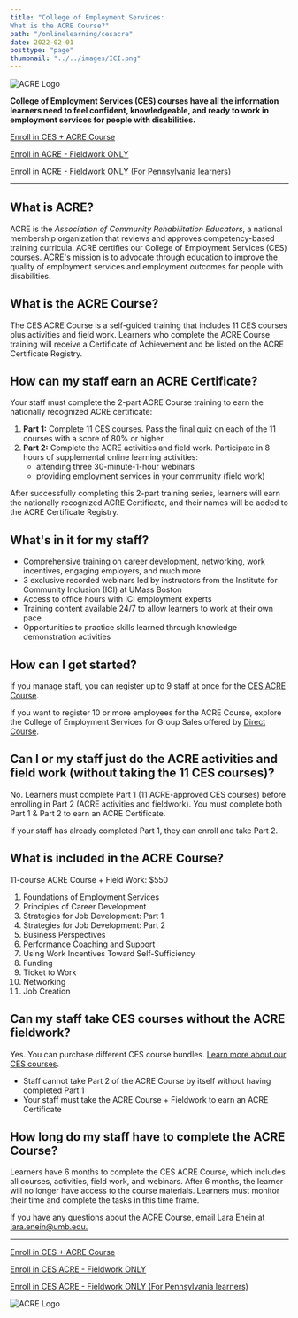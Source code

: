 ```yaml
---
title: "College of Employment Services:
What is the ACRE Course?"
path: "/onlinelearning/cesacre"
date: 2022-02-01
posttype: "page"
thumbnail: "../../images/ICI.png"
---
```

<div class="row ">
  <div class="col-sm-4 text-center"><p>
    <img src="ici_acre.jpg" alt="ACRE Logo"></a></p>
</div>
  <div class="col-sm-8  align-self-center"><p class="lead blue"><strong>College of Employment Services (CES) courses have all the information learners need to feel confident, knowledgeable, and ready to work in employment services for people with disabilities.</strong> </p>
  <p><a class="btn btn-primary" href="https://elearning.communityinclusion.org/browse/ces/programs/ces-acre-bundle">Enroll in CES + ACRE Course</a> </p>
  <p><a class="btn btn-primary" href="https://elearning.communityinclusion.org/browse/ces/courses/ces-acre-2024---fieldwork-only-course">Enroll in ACRE - Fieldwork ONLY</a></p>
  <p><a class="btn btn-primary" href="https://elearning.communityinclusion.org/browse/ces/courses/ces-acre-2024-fieldwork-only-course-for-pennsylvania-learners">Enroll in ACRE - Fieldwork ONLY (For Pennsylvania learners)</a>
  </p>
    </div>
</div>
<hr>
<h2 class="h3 card-title">What is ACRE? </h2>
    <p>ACRE is the <em>Association of Community Rehabilitation Educators</em>, a national membership organization that reviews and approves competency-based training curricula. ACRE certifies our College of Employment Services (CES) courses. ACRE's mission is to advocate through education to improve the quality of employment services and employment outcomes for people with disabilities.</p>
<h2 class="h3 card-title">What is the ACRE Course?</h2>
<p>The CES ACRE Course is a self-guided training that includes 11 CES courses plus activities and field work. Learners who complete the ACRE Course training will receive a Certificate of Achievement and be listed on the ACRE Certificate Registry. </p>

<h2 class="h3 card-title">How can my staff earn an ACRE Certificate?</h2>
<div class="row ">
  <div class="col-sm-7">
    <p>Your staff must complete the 2-part ACRE Course training to earn the nationally recognized ACRE certificate:</p>
    <ol>
      <li><strong>Part 1:</strong> Complete 11 CES courses. Pass the final quiz on each of the 11 courses with a score of 80% or higher.</li>
      <li><strong>Part 2:</strong> Complete the ACRE activities and field work. Participate in 8 hours of supplemental online learning activities: 
        <ul>
        <li>attending three 30-minute-1-hour webinars </li>
        <li>providing employment services in your community (field work)</li>
        <ul>
      </li>
    </ol>
    <p>After successfully completing this 2-part training series, learners will earn the nationally recognized ACRE Certificate, and their names will be added to the ACRE Certificate Registry.</p>
   
</div>
  <div class="col-sm-5">
    <div class="card border-success mb-3">
      <div class="card-body">
        <h2 class="h3">What's in it for my staff?</h2>
    <ul>
    <li>Comprehensive training on career development, networking, work incentives, engaging employers, and much more</li>
    <li>3 exclusive recorded webinars led by instructors from the Institute for Community Inclusion (ICI) at UMass Boston</li>
    <li>Access to office hours with ICI employment experts</li>
    <li>Training content available 24/7 to allow learners to work at their own pace</li>
    <li>Opportunities to practice skills learned through knowledge demonstration activities</li>
    </ul>
      </div>
    </div>    
    </div>
</div>


<h2 class="h3 card-title">How can I get started? </h2>
<p>If you manage staff, you can register up to 9 staff at once for the <a href="https://elearning.communityinclusion.org/browse/ces/programs/ces-acreplus">CES ACRE Course</a>. </p>

<p>If you want to register 10 or more employees for the ACRE Course, explore the College of Employment Services for Group Sales offered by <a href="https://directcourseonline.com/employment-services/">Direct Course</a>. </p>


<h2 class="h3 card-title">Can I or my staff just do the ACRE activities and field work (without taking the 11 CES courses)? </h2>
<p>No. Learners must complete Part 1 (11 ACRE-approved CES courses) before enrolling in Part 2 (ACRE activities and fieldwork). You must complete both Part 1 & Part 2 to earn an ACRE Certificate. </p>

<p>If your staff has already completed Part 1, they can enroll and take Part 2. </p>


<h2 class="h3 card-title">What is included in the ACRE Course?</h2>
<p>11-course ACRE Course + Field Work: $550 </p>
<ol>
<li>Foundations of Employment Services</li>
<li>Principles of Career Development</li>
<li>Strategies for Job Development: Part 1</li>
<li>Strategies for Job Development: Part 2</li>
<li>Business Perspectives</li>
<li>Performance Coaching and Support</li>
<li>Using Work Incentives Toward Self-Sufficiency</li>
<li>Funding</li>
<li>Ticket to Work</li>
<li>Networking</li>
<li>Job Creation</li>
</ol>

<h2 class="h3 card-title">Can my staff take CES courses without the ACRE fieldwork?</h2>
<p>Yes. You can purchase different CES course bundles. <a href="/onlinelearning/ces/">Learn more about our CES courses</a>.</p>

<ul>
  <li>Staff cannot take Part 2 of the ACRE Course by itself without having completed Part 1</li>
  <li>Your staff must take the ACRE Course + Fieldwork to earn an ACRE Certificate</li>
</ul>

<h2 class="h3 card-title">How long do my staff have to complete the ACRE Course?</h2>
<p>Learners have 6 months to complete the CES ACRE Course, which includes all courses, activities, field work, and webinars. After 6 months, the learner will no longer have access to the course materials. Learners must monitor their time and complete the tasks in this time frame.  </p>
<p>If you have any questions about the ACRE Course, email Lara Enein at <a href="mailto:lara.enein@umb.edu">lara.enein@umb.edu.</a></p>
<hr>
<div class="row ">
  <div class="text-center align-self-center">
    <p><a class="btn btn-primary" href="https://elearning.communityinclusion.org/browse/ces/programs/ces-acre-bundle">Enroll in CES + ACRE Course</a> </p>
  <p><a class="btn btn-primary" href="https://elearning.communityinclusion.org/browse/ces/courses/ces-acre-2024---fieldwork-only-course">Enroll in CES ACRE - Fieldwork ONLY</a></p>
  <p><a class="btn btn-primary" href="https://elearning.communityinclusion.org/browse/ces/courses/ces-acre-2024-fieldwork-only-course-for-pennsylvania-learners">Enroll in CES ACRE - Fieldwork ONLY (For Pennsylvania learners)</a>
  </p>
    <p>
      <img src="ici_acre.jpg" alt="ACRE Logo"></a></p>
    </div>
</div>
